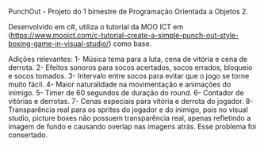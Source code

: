 PunchOut - Projeto do 1 bimestre de Programação Orientada a Objetos 2.

Desenvolvido em c#, utiliza o tutorial da MOO ICT em (https://www.mooict.com/c-tutorial-create-a-simple-punch-out-style-boxing-game-in-visual-studio/) como base.

Adições relevantes:
1- Música tema para a luta, cena de vitória e cena de derrota.
2- Efeitos sonoros para socos acertados, socos errados, bloqueio e socos tomados.
3- Intervalo entre socos para evitar que o jogo se torne muito fácil.
4- Maior naturalidade na movimentação e animações do inimigo.
5- Timer de 60 segundos de duração do round.
6- Contador de vitórias e derrotas.
7- Cenas especiais para vitória e derrota do jogador.
8- Transparência real para os sprites do jogador e do inimigo, pois no visual studio, picture boxes não possuem transparência real, apenas refletindo a imagem de fundo e causando overlap nas imagens atrás. Esse problema foi consertado.

